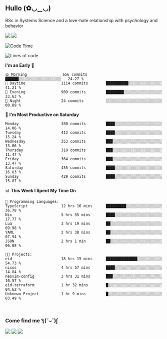<h2>Hullo (✿◡‿◡)</h2>

BSc in Systems Science and a love-hate relationship with psychology and behavior

<img src="https://github-readme-activity-graph.vercel.app/graph?username=hedonicadapter&theme=high-contrast"/>
<img src="https://github-readme-stats-git-masterrstaa-rickstaa.vercel.app/api?username=hedonicadapter&theme=highcontrast"/>

<!--START_SECTION:waka-->
![Code Time](http://img.shields.io/badge/Code%20Time-1%2C809%20hrs%2056%20mins-blue)

![Lines of code](https://img.shields.io/badge/From%20Hello%20World%20I%27ve%20Written-6.5%20million%20lines%20of%20code-blue)

**I'm an Early 🐤** 

```text
🌞 Morning                656 commits         ██████░░░░░░░░░░░░░░░░░░░   24.27 % 
🌆 Daytime                1114 commits        ██████████░░░░░░░░░░░░░░░   41.21 % 
🌃 Evening                909 commits         ████████░░░░░░░░░░░░░░░░░   33.63 % 
🌙 Night                  24 commits          ░░░░░░░░░░░░░░░░░░░░░░░░░   00.89 % 
```
📅 **I'm Most Productive on Saturday** 

```text
Monday                   380 commits         ████░░░░░░░░░░░░░░░░░░░░░   14.06 % 
Tuesday                  412 commits         ████░░░░░░░░░░░░░░░░░░░░░   15.24 % 
Wednesday                353 commits         ███░░░░░░░░░░░░░░░░░░░░░░   13.06 % 
Thursday                 310 commits         ███░░░░░░░░░░░░░░░░░░░░░░   11.47 % 
Friday                   364 commits         ███░░░░░░░░░░░░░░░░░░░░░░   13.47 % 
Saturday                 455 commits         ████░░░░░░░░░░░░░░░░░░░░░   16.83 % 
Sunday                   429 commits         ████░░░░░░░░░░░░░░░░░░░░░   15.87 % 
```


📊 **This Week I Spent My Time On** 

```text
💬 Programming Languages: 
TypeScript               12 hrs 16 mins      █████████░░░░░░░░░░░░░░░░   36.78 % 
Nix                      5 hrs 55 mins       ████░░░░░░░░░░░░░░░░░░░░░   17.77 % 
Lua                      3 hrs 19 mins       ██░░░░░░░░░░░░░░░░░░░░░░░   09.98 % 
YAML                     2 hrs 38 mins       ██░░░░░░░░░░░░░░░░░░░░░░░   07.94 % 
JSON                     2 hrs 1 min         ██░░░░░░░░░░░░░░░░░░░░░░░   06.08 % 

🐱‍💻 Projects: 
eid                      18 hrs 15 mins      ██████████████░░░░░░░░░░░   54.73 % 
nixos                    4 hrs 57 mins       ████░░░░░░░░░░░░░░░░░░░░░   14.84 % 
neovim-config            3 hrs 31 mins       ███░░░░░░░░░░░░░░░░░░░░░░   10.57 % 
eid-terraform            1 hr 32 mins        █░░░░░░░░░░░░░░░░░░░░░░░░   04.62 % 
Unknown Project          1 hr 9 mins         █░░░░░░░░░░░░░░░░░░░░░░░░   03.49 % 
```


<!--END_SECTION:waka-->

<br/>
<h3>Come find me ƪ(˘⌣˘)ʃ </h3>

<a href="https://hedonicadapter.com/"><img src="https://img.shields.io/badge/-Portfolio-3423A6?style=flat-square&logo=Google-Chrome&logoColor=white"/></a>
<a href="www.linkedin.com/in/sam-herman"><img src="https://img.shields.io/badge/-Sam%20Herman-0077B5?style=flat-square&logo=Linkedin&logoColor=white"/></a>
<a href="mailto:mailservice.samherman@gmail.com"><img src="https://img.shields.io/badge/-mailservice.samherman@gmail.com-D14836?style=flat-square&logo=Gmail&logoColor=white"/></a>

<!--
**cdthomp1/cdthomp1** is a ✨ _special_ ✨ repository because its `README.md` (this file) appears on your GitHub profile.


----
Credit: [cdthomp1](https://github.com/cdthomp1)

Last Edited on: 19/11/2020
